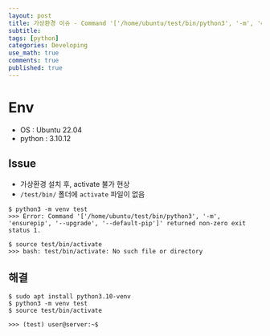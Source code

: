 ```yaml
---
layout: post
title: 가상환경 이슈 - Command '['/home/ubuntu/test/bin/python3', '-m', 'ensurepip', '--upgrade', '--default-pip']' returned non-zero exit status 1.
subtitle: 
tags: [python]
categories: Developing
use_math: true
comments: true
published: true
---
```


# Env

- OS :  Ubuntu 22.04
- python : 3.10.12

## Issue

- 가상환경 설치 후, activate 불가 현상
- `/test/bin/` 폴더에 `activate` 파일이 없음

```
$ python3 -m venv test
>>> Error: Command '['/home/ubuntu/test/bin/python3', '-m', 'ensurepip', '--upgrade', '--default-pip']' returned non-zero exit status 1.
```

```
$ source test/bin/activate
>>> bash: test/bin/activate: No such file or directory
```

## 해결

```
$ sudo apt install python3.10-venv
$ python3 -m venv test
$ source test/bin/activate

>>> (test) user@server:~$ 
```
